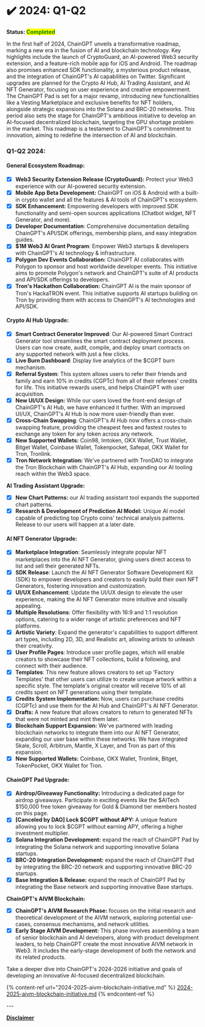 # ✔️ 2024: Q1-Q2

**Status:&#x20;**<mark style="color:green;">**Completed**</mark>

In the first half of 2024, ChainGPT unveils a transformative roadmap, marking a new era in the fusion of AI and blockchain technology. Key highlights include the launch of CryptoGuard, an AI-powered Web3 security extension, and a feature-rich mobile app for iOS and Android. The roadmap also promises enhanced SDK functionality, a mysterious product release, and the integration of ChainGPT's AI capabilities on Twitter. Significant upgrades are planned for the Crypto AI Hub, AI Trading Assistant, and AI NFT Generator, focusing on user experience and creative empowerment. The ChainGPT Pad is set for a major revamp, introducing new functionalities like a Vesting Marketplace and exclusive benefits for NFT holders, alongside strategic expansions into the Solana and BRC-20 networks. This period also sets the stage for ChainGPT's ambitious initiative to develop an AI-focused decentralized blockchain, targeting the GPU shortage problem in the market. This roadmap is a testament to ChainGPT's commitment to innovation, aiming to redefine the intersection of AI and blockchain.

### **Q1-Q2 2024:**

#### **General Ecosystem Roadmap:**

* [x] **Web3 Security Extension Release (CryptoGuard):** Protect your Web3 experience with our AI-powered security extension.&#x20;
* [x] **Mobile App Beta Development:** ChainGPT on iOS & Android with a built-in crypto wallet and all the features & AI tools of ChainGPT's ecosystem.&#x20;
* [x] **SDK Enhancement:** Empowering developers with improved SDK functionality and semi-open sources applications (Chatbot widget, NFT Generator, and more).
* [x] **Developer Documentation**: Comprehensive documentation detailing ChainGPT's API/SDK offerings, membership plans, and easy integration guides.
* [x] **$1M Web3 AI Grant Program**: Empower Web3 startups & developers with ChainGPT's AI technology & infrastructure.&#x20;
* [x] **Polygon Dev Events Collaboration:** ChainGPT AI collaborates with Polygon to sponsor and host worldwide developer events. This initiative aims to promote Polygon's network and ChainGPT's suite of AI products and API/SDK offerings to developers.&#x20;
* [x] **Tron's Hackathon Collaboration:** ChainGPT AI is the main sponsor of Tron's HackaTRON event. This initiative supports AI startups building on Tron by providing them with access to ChainGPT's AI technologies and API/SDK.

#### **Crypto AI Hub Upgrade:**

* [x] **Smart Contract Generator Improved**: Our AI-powered Smart Contract Generator tool streamlines the smart contract deployment process. Users can now create, audit, compile, and deploy smart contracts on any supported network with just a few clicks.
* [x] **Live Burn Dashboard**: Display live analytics of the $CGPT burn mechanism.
* [x] **Referral System**: This system allows users to refer their friends and family and earn 10% in credits (CGPTc) from all of their referees' credits for life. This initiative rewards users, and helps ChainGPT with user acquisition.&#x20;
* [x] **New UI/UX Design:** While our users loved the front-end design of ChainGPT's AI Hub, we have enhanced it further. With an improved UI/UX, ChainGPT's AI Hub is now more user-friendly than ever.
* [x] **Cross-Chain Swapping**: ChainGPT's AI Hub now offers a cross-chain swapping feature, providing the cheapest fees and fastest routes to exchange any token for any token across any network.
* [x] **New Supported Wallets:** Coin98, Imtoken, OKX Wallet, Trust Wallet, Bitget Wallet, Coinbase Wallet, Tokenpocket, Safepal, OKX Wallet for Tron, Tronlink.
* [x] **Tron Network Integration:** We've partnered with TronDAO to integrate the Tron Blockchain with ChainGPT's AI Hub, expanding our AI tooling reach within the Web3 space.

**AI Trading Assistant Upgrade:**

* [x] **New Chart Patterns:** our AI trading assistant tool expands the supported chart patterns.
* [x] **Research & Development of Prediction AI Model:** Unique AI model capable of predicting top Crypto coins' technical analysis patterns. Release to our users will happen at a later date. &#x20;

#### **AI NFT Generator Upgrade:**&#x20;

* [x] **Marketplace Integration**: Seamlessly integrate popular NFT marketplaces into the AI NFT Generator, giving users direct access to list and sell their generated NFTs.
* [x] **SDK Release**: Launch the AI NFT Generator Software Development Kit (SDK) to empower developers and creators to easily build their own NFT Generators, fostering innovation and customization.
* [x] **UI/UX Enhancement**: Update the UI/UX design to elevate the user experience, making the AI NFT Generator more intuitive and visually appealing.
* [x] **Multiple Resolutions**: Offer flexibility with 16:9 and 1:1 resolution options, catering to a wider range of artistic preferences and NFT platforms.
* [x] **Artistic Variety**: Expand the generator's capabilities to support different art types, including 2D, 3D, and Realistic art, allowing artists to unleash their creativity.
* [x] **User Profile Pages**: Introduce user profile pages, which will enable creators to showcase their NFT collections, build a following, and connect with their audience.
* [x] **Templates**: This new feature allows creators to set up 'Factory Templates' that other users can utilize to create unique artwork within a specific style. The template's original creator will receive 10% of all credits spent on NFT generations using their template.
* [x] **Credits System Implementation:** Now, users can purchase credits (CGPTc) and use them for the AI Hub and ChainGPT's AI NFT Generator. &#x20;
* [x] **Drafts:** A new feature that allows creators to return to generated NFTs that were not minted and mint them later.&#x20;
* [x] **Blockchain Support Expansion:** We've partnered with leading blockchain networks to integrate them into our AI NFT Generator, expanding our user base within these networks. We have integrated Skale, Scroll, Arbitrum, Mantle, X Layer, and Tron as part of this expansion.
* [x] **New Supported Wallets:** Coinbase, OKX Wallet, Tronlink, Bitget, TokenPocket, OKX Wallet for Tron.

#### **ChainGPT Pad Upgrade:**&#x20;

* [x] **Airdrop/Giveaway Functionality:** Introducing a dedicated page for airdrop giveaways. Participate in exciting events like the $AITech $150,000 free token giveaway for Gold & Diamond tier members hosted on this page.
* [x] **\[Canceled by DAO] Lock $CGPT without APY:** A unique feature allowing you to lock $CGPT without earning APY, offering a higher investment multiplier.
* [x] **Solana Integration Development:** expand the reach of ChainGPT Pad by integrating the Solana network and supporting innovative Solana startups.
* [x] **BRC-20 Integration Development:** expand the reach of ChainGPT Pad by integrating the BRC-20 network and supporting innovative BRC-20 startups.
* [x] **Base Integration & Release:** expand the reach of ChainGPT Pad by integrating the Base network and supporting innovative Base startups.

**ChainGPT's AIVM Blockchain:**

* [x] **ChainGPT's AIVM Research Phase:** focuses on the initial research and theoretical development of the AIVM network, exploring potential use-cases, consensus mechanisms, and network utilities.
* [x] **Early Stage AIVM Development:** This phase involves assembling a team of senior blockchain and AI developers, along with product development leaders, to help ChainGPT create the most innovative AIVM network in Web3. It includes the early-stage development of both the network and its related products.

Take a deeper dive into ChainGPT's 2024-2026 initiative and goals of developing an innovative AI-focused decentralized blockchain.&#x20;

{% content-ref url="2024-2025-aivm-blockchain-initiative.md" %}
[2024-2025-aivm-blockchain-initiative.md](2024-2025-aivm-blockchain-initiative.md)
{% endcontent-ref %}

\---

[**Disclaimer**](../../misc/legal-docs/disclaimer.md)
